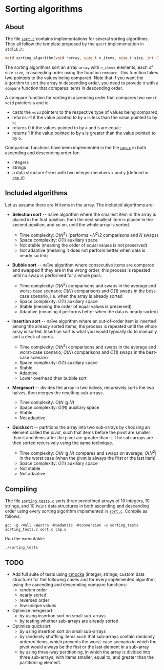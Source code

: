 # Sorting algorithms

## About

The file [`sort.c`](https://github.com/alexandra-zaharia/c-playground/blob/master/sorting_algorithms/sort.c) contains implementations for several sorting algorithms. They all follow the template proposed by the `qsort` implementation in `stdlib.h`:

```c
void sorting_algorithm(void *array, size_t n_items, size_t size, int (*compare)(const void *, const void *));
```

The sorting algorithms sort an array `array` with `n_items` elements, each of size `size`, in ascending order using the function `compare`. This function takes two pointers to the values being compared. Note that if you want the algorithm to sort the array in descending order, you need to provide it with a `compare` function that compares items in descending order.

A compare function for sorting in ascending order that compares two `const void` pointers `a` and `b`:
* casts the `void` pointers to the respective type of values being compared;
* returns -1 if the value pointed to by `a` is less than the value pointed to by `b`;
* returns 0 if the values pointed to by `a` and `b` are equal;
* returns 1 if the value pointed to by `a` is greater than the value pointed to by `b`.

Comparison functions have been implemented in the file [`cmp.c`](https://github.com/alexandra-zaharia/c-playground/blob/master/sorting_algorithms/cmp.c) in both ascending and descending order for:
* integers
* strings
* a data structure `Point` with two integer members `x` and `y` (defined in [`cmp.h`](https://github.com/alexandra-zaharia/c-playground/blob/master/sorting_algorithms/cmp.h))

## Included algorithms

Let us assume there are *N* items in the array. The included algorithms are:
* **Selection sort** -- naïve algorithm where the smallest item in the array is placed in the first position, then the next smallest item is placed in the second position, and so on, until the whole array is sorted.
  * Time complexity: *O*(*N*<sup>2</sup>) (performs ~*N*<sup>2</sup>/2 comparisons and *N* swaps)
  * Space complexity: *O*(1) auxiliary space
  * Not stable (meaning the order of equal values is not preserved)
  * Not adaptive (meaning it does not perform better when data is nearly sorted)
  
* **Bubble sort** -- naïve algorithm where consecutive items are compared and swapped if they are in the wrong order; this process is repeated until no swap is performed for a whole pass.
  * Time complexity: *O*(*N*<sup>2</sup>) comparisons and swaps in the average and worst-case scenario; *O*(*N*) comparisons and *O*(1) swaps in the best-case scenario, i.e. when the array is already sorted
  * Space complexity: *O*(1) auxiliary space
  * Stable (meaning the order of equal values is preserved)
  * Adaptive (meaning it performs better when the data is nearly sorted)
  
* **Insertion sort** -- naïve algorithm where an out-of-order item is inserted among the already sorted items; the process is repeated until the whole array is sorted. Insertion sort is what you would typically do to manually sort a deck of cards.
  * Time complexity: *O*(*N*<sup>2</sup>) comparisons and swaps in the average and worst-case scenario; *O*(*N*) comparisons and *O*(1) swaps in the best-case scenario
  * Space complexity: *O*(1) auxiliary space
  * Stable
  * Adaptive
  * Lower overhead than bubble sort
  
* **Mergesort** -- divides the array in two halves, recursively sorts the two halves, then merges the resulting sub-arrays.
  * Time complexity: *O*(*N* lg *N*)
  * Space complexity: *O*(*N*) auxiliary space
  * Stable
  * Not adaptive
  
* **Quicksort** -- partitions the array into two sub-arrays by choosing an element called the *pivot*, such that items before the pivot are smaller than it and items after the pivot are greater than it. The sub-arrays are then sorted recursively using the same technique. 
  * Time complexity: *O*(*N* lg *N*) compares and swaps on average; *O*(*N*<sup>2</sup>) in the worst case (when the pivot is always the first or the last item)
  * Space complexity: *O*(1) auxiliary space
  * Not stable 
  * Not adaptive

## Compiling

The file [`sorting_tests.c`](https://github.com/alexandra-zaharia/c-playground/blob/master/sorting_algorithms/sorting_tests.c) sorts three predefined arrays of 10 integers, 10 strings, and 10 `Point` data structures in both ascending and descending order using every sorting algorithm implemented in [`sort.c`](https://github.com/alexandra-zaharia/c-playground/blob/master/sorting_algorithms/sort.c). Compile as follows:

```
gcc -g -Wall -Wextra -Wpedantic -Wconversion -o sorting_tests sorting_tests.c sort.c cmp.c
```

Run the executable:

```
./sorting_tests
```

## TODO

* Add full suite of tests using [cmocka](https://cmocka.org/) (integer, strings, custom data structure) for the following cases and for every implemented algorithm, using the ascending and descending compare functions:
  * random order
  * nearly sorted
  * reversed order
  * few unique values
* Optimize mergesort:
  * by using insertion sort on small sub-arrays
  * by testing whether sub-arrays are already sorted
* Optimize quicksort:
  * by using insertion sort on small sub-arrays
  * by randomly shuffling items such that sub-arrays contain randomly ordered items, which prevents the worst-case scenario in which the pivot would always be the first or the last element in a sub-array
  * by using three-way partitioning, in which the array is divided into three sub-arrays, with items smaller, equal to, and greater than the partitioning element.  